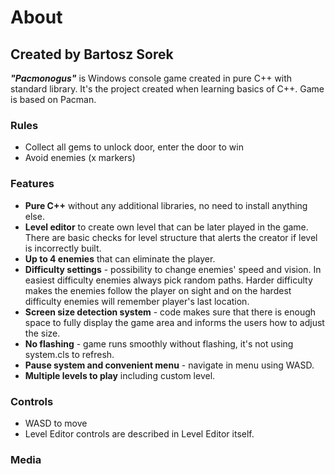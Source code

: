 # About
## Created by Bartosz Sorek
***"Pacmonogus"*** is Windows console game created in pure C++ with standard library. It's the project created when learning basics of C++. Game is based on Pacman.
### Rules
- Collect all gems to unlock door, enter the door to win
- Avoid enemies (x markers)
### Features
- **Pure C++** without any additional libraries, no need to install anything else.
- **Level editor** to create own level that can be later played in the game. There are basic checks for level structure that alerts the creator if level is incorrectly built.
- **Up to 4 enemies** that can eliminate the player.
- **Difficulty settings** - possibility to change enemies' speed and vision. In easiest difficulty enemies always pick random paths. Harder difficulty makes the enemies follow the player on sight and on the hardest difficulty enemies will remember player's last location.
- **Screen size detection system** - code makes sure that there is enough space to fully display the game area and informs the users how to adjust the size.
- **No flashing** - game runs smoothly without flashing, it's not using system.cls to refresh.
- **Pause system and convenient menu** - navigate in menu using WASD.
- **Multiple levels to play** including custom level.
### Controls
- WASD to move
- Level Editor controls are described in Level Editor itself.
### Media
